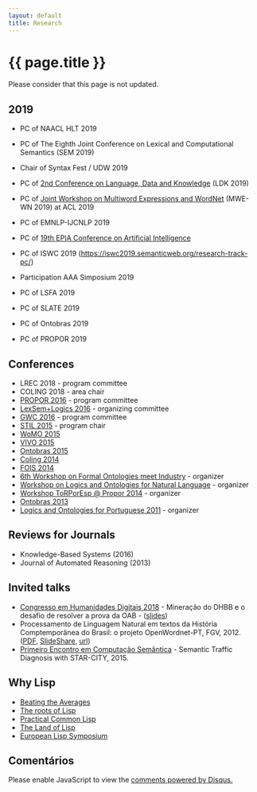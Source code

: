 ```yaml
---
layout: default
title: Research 
---
```


# {{ page.title }}

Please consider that this page is not updated.

## 2019 

- PC of NAACL HLT 2019
- PC of The Eighth Joint Conference on Lexical and Computational Semantics (SEM 2019)
- Chair of Syntax Fest / UDW 2019
- PC of [2nd Conference on Language, Data and Knowledge](http://2019.ldk-conf.org) (LDK 2019)
- PC of [Joint Workshop on Multiword Expressions and WordNet](https://bit.ly/2Swqo7O) (MWE-WN 2019) at ACL 2019
- PC of EMNLP-IJCNLP 2019
- PC of [19th EPIA Conference on Artificial Intelligence](https://epia2019.utad.pt/index.php/83-thematic-tracks/109-tema)
- PC of ISWC 2019 (https://iswc2019.semanticweb.org/research-track-pc/)

- Participation AAA Simposium 2019
- PC of LSFA 2019
- PC of SLATE 2019
- PC of Ontobras 2019
- PC of PROPOR 2019

## Conferences

- LREC 2018 - program committee
- COLING 2018 - area chair
- [PROPOR 2016](http://propor2016.di.fc.ul.pt) - program committee
- [LexSem+Logics 2016](http://propor2016.di.fc.ul.pt/?page_id=385) -  organizing committee
- [GWC 2016](http://gwc2016.racai.ro) - program committee
- [STIL 2015](http://bracis2015.imd.ufrn.br) - program chair
- [WoMO 2015](http://www.iaoa.org/jowo/womo2015/#pc)
- [VIVO 2015](http://vivoconference.org)
- [Ontobras 2015](http://www.ime.usp.br/~ontobras/)
- [Coling 2014](http://www.coling-2014.org)
- [FOIS 2014](http://fois2014.inf.ufes.br)
- [6th Workshop on Formal Ontologies meet Industry](http://emap.fgv.br/fomi-2014/) - organizer
- [Workshop on Logics and Ontologies for Natural Language](http://emap.fgv.br/logonto-2014/) - organizer
- [Workshop ToRPorEsp @ Propor 2014](https://sites.google.com/site/torporesp/) - organizer
- [Ontobras 2013](http://ontobras.eci.ufmg.br/en)
- [Logics and Ontologies for Portuguese 2011](http://emap.fgv.br/logonto-2011/) - organizer

## Reviews for Journals

- Knowledge-Based Systems (2016)
- Journal of Automated Reasoning (2013)

## Invited talks

- [Congresso em Humanidades Digitais 2018](http://eventos.fgv.br/en/hdrio2018) - Mineração do DHBB e o
  desafio de resolver a prova da OAB -
  ([slides](/files/slides-KR-hdrio-2018.pdf))
- Processamento de Linguagem Natural em textos da História
  Comptemporânea do Brasil: o projeto OpenWordnet-PT,
  FGV, 2012. ([PDF](/files/cpdoc-2012-slides.pdf),
  [SlideShare](http://goo.gl/VelVo),
  [url](http://cpdoc.fgv.br/noticias/eventos/03102012))
- [Primeiro Encontro em Computação Semântica](http://compsem.github.io) -
  Semantic Traffic Diagnosis with STAR-CITY, 2015.

## Why Lisp

- [Beating the Averages](http://www.paulgraham.com/avg.html)
- [The roots of Lisp](http://www.paulgraham.com/rootsoflisp.html)
- [Practical Common Lisp](http://www.gigamonkeys.com/book/)
- [The Land of Lisp](http://landoflisp.com/)
- [European Lisp Symposium](http://european-lisp-symposium.org/)

  
## Comentários
  
<div id="disqus_thread"></div>
<script type="text/javascript">
    var disqus_shortname = 'arademaker'; 
    (function() {
        var dsq = document.createElement('script'); dsq.type = 'text/javascript'; dsq.async = true;
        dsq.src = 'http://' + disqus_shortname + '.disqus.com/embed.js';
        (document.getElementsByTagName('head')[0] || document.getElementsByTagName('body')[0]).appendChild(dsq);
    })();
</script>
<noscript>Please enable JavaScript to view the <a href="http://disqus.com/?ref_noscript">comments powered by Disqus.</a></noscript>

